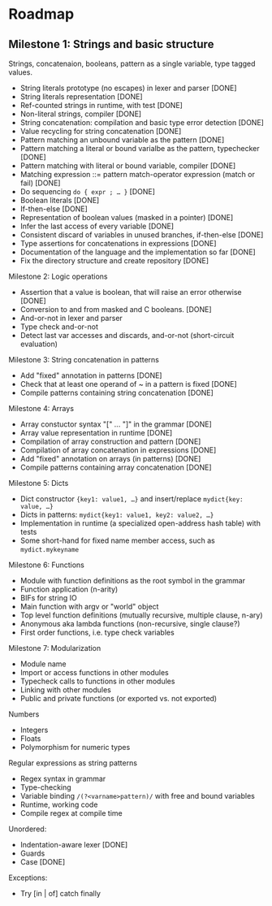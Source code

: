 Roadmap
=======

Milestone 1: Strings and basic structure
-----------

Strings, concatenaion, booleans, pattern as a single variable, type tagged
values.

* String literals prototype (no escapes) in lexer and parser [DONE]
* String literals representation [DONE]
* Ref-counted strings in runtime, with test [DONE]
* Non-literal strings, compiler [DONE]
* String concatenation: compilation and basic type error detection [DONE]
* Value recycling for string concatenation [DONE]
* Pattern matching an unbound variable as the pattern [DONE]
* Pattern matching a literal or bound varialbe as the pattern, typechecker [DONE]
* Pattern matching with literal or bound variable, compiler [DONE]
* Matching expression ::= pattern match-operator expression (match or fail)
  [DONE]
* Do sequencing `do { expr ; … }` [DONE]
* Boolean literals [DONE]
* If-then-else [DONE]
* Representation of boolean values (masked in a pointer) [DONE]
* Infer the last access of every variable [DONE]
* Consistent discard of variables in unused branches, if-then-else [DONE]
* Type assertions for concatenations in expressions [DONE]
* Documentation of the language and the implementation so far [DONE]
* Fix the directory structure and create repository [DONE]

Milestone 2: Logic operations

* Assertion that a value is boolean, that will raise an error otherwise [DONE]
* Conversion to and from masked and C booleans. [DONE]
* And-or-not in lexer and parser
* Type check and-or-not
* Detect last var accesses and discards, and-or-not (short-circuit evaluation)

Milestone 3: String concatenation in patterns

* Add "fixed" annotation in patterns [DONE]
* Check that at least one operand of ~ in a pattern is fixed [DONE]
* Compile patterns containing string concatenation [DONE]

Milestone 4: Arrays

* Array constuctor syntax "[" ... "]" in the grammar [DONE]
* Array value representation in runtime [DONE]
* Compilation of array construction and pattern [DONE]
* Compilation of array concatenation in expressions [DONE]
* Add "fixed" annotation on arrays (in patterns) [DONE]
* Compile patterns containing array concatenation [DONE]

Milestone 5: Dicts

* Dict constructor `{key1: value1, …}` and insert/replace `mydict{key: value, …}`
* Dicts in patterns: `mydict{key1: value1, key2: value2, …}`
* Implementation in runtime (a specialized open-address hash table) with tests
* Some short-hand for fixed name member access, such as `mydict.mykeyname`

Milestone 6: Functions

* Module with function definitions as the root symbol in the grammar
* Function application (n-arity)
* BIFs for string IO
* Main function with argv or "world" object
* Top level function definitions (mutually recursive, multiple clause, n-ary)
* Anonymous aka lambda functions (non-recursive, single clause?)
* First order functions, i.e. type check variables

Milestone 7: Modularization

* Module name
* Import or access functions in other modules
* Typecheck calls to functions in other modules
* Linking with other modules
* Public and private functions (or exported vs. not exported)

Numbers
* Integers
* Floats
* Polymorphism for numeric types

Regular expressions as string patterns

* Regex syntax in grammar
* Type-checking
* Variable binding `/(?<varname>pattern)/` with free and bound variables
* Runtime, working code
* Compile regex at compile time

Unordered:

* Indentation-aware lexer [DONE]
* Guards
* Case [DONE]

Exceptions:

* Try [in | of] catch finally

